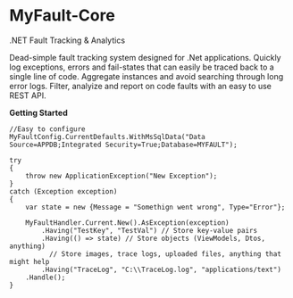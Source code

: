 # MyFault-Core
.NET Fault Tracking &amp; Analytics

Dead-simple fault tracking system designed for .Net applications. 
Quickly log exceptions, errors and fail-states that can easily be traced back to
a single line of code. Aggregate instances and avoid searching through long error logs.
Filter, analyize and report on code faults with an easy to use REST API.

**Getting Started**

```
//Easy to configure
MyFaultConfig.CurrentDefaults.WithMsSqlData("Data Source=APPDB;Integrated Security=True;Database=MYFAULT");
            
try
{
    throw new ApplicationException("New Exception");
}
catch (Exception exception)
{
    var state = new {Message = "Somethign went wrong", Type="Error"};
    
    MyFaultHandler.Current.New().AsException(exception)
        .Having("TestKey", "TestVal") // Store key-value pairs
        .Having(() => state) // Store objects (ViewModels, Dtos, anything)
          // Store images, trace logs, uploaded files, anything that might help
        .Having("TraceLog", "C:\\TraceLog.log", "applications/text")
    .Handle();
}
```
